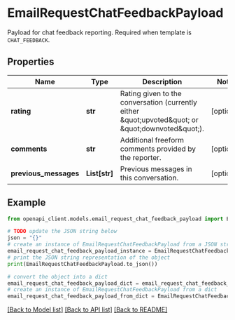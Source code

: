 # EmailRequestChatFeedbackPayload

Payload for chat feedback reporting. Required when template is `CHAT_FEEDBACK`.

## Properties

Name | Type | Description | Notes
------------ | ------------- | ------------- | -------------
**rating** | **str** | Rating given to the conversation (currently either \&quot;upvoted\&quot; or \&quot;downvoted\&quot;). | [optional] 
**comments** | **str** | Additional freeform comments provided by the reporter. | [optional] 
**previous_messages** | **List[str]** | Previous messages in this conversation. | [optional] 

## Example

```python
from openapi_client.models.email_request_chat_feedback_payload import EmailRequestChatFeedbackPayload

# TODO update the JSON string below
json = "{}"
# create an instance of EmailRequestChatFeedbackPayload from a JSON string
email_request_chat_feedback_payload_instance = EmailRequestChatFeedbackPayload.from_json(json)
# print the JSON string representation of the object
print(EmailRequestChatFeedbackPayload.to_json())

# convert the object into a dict
email_request_chat_feedback_payload_dict = email_request_chat_feedback_payload_instance.to_dict()
# create an instance of EmailRequestChatFeedbackPayload from a dict
email_request_chat_feedback_payload_from_dict = EmailRequestChatFeedbackPayload.from_dict(email_request_chat_feedback_payload_dict)
```
[[Back to Model list]](../README.md#documentation-for-models) [[Back to API list]](../README.md#documentation-for-api-endpoints) [[Back to README]](../README.md)


